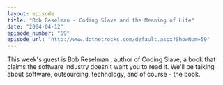 ```yaml
---
layout: episode
title: "Bob Reselman - Coding Slave and the Meaning of Life"
date: "2004-04-12"
episode_number: "59"
episode_url: "http://www.dotnetrocks.com/default.aspx?ShowNum=59"
---
```


This week's guest is Bob Reselman , author of Coding Slave, a book that claims the software industry doesn't want you to read it. We'll be talking about software, outsourcing, technology, and of course - the book.
